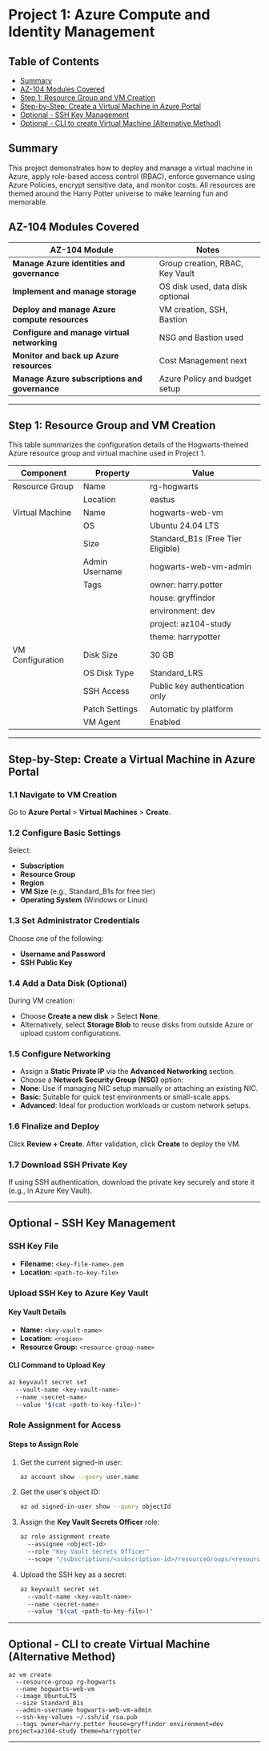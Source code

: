 # Project 1: Azure Compute and Identity Management


## Table of Contents
- [Summary](#summary)
- [AZ-104 Modules Covered](#az-104-modules-covered)
- [Step 1: Resource Group and VM Creation](#step-1-resource-group-and-vm-creation)
- [Step-by-Step: Create a Virtual Machine in Azure Portal](#step-by-step-create-a-virtual-machine-in-azure-portal)
- [Optional - SSH Key Management](#optional---ssh-key-management)
- [Optional - CLI to create Virtual Machine (Alternative Method)](#optional---cli-to-create-virtual-machine-alternative-method)



## Summary
This project demonstrates how to deploy and manage a virtual machine in Azure, apply role-based access control (RBAC), enforce governance using Azure Policies, encrypt sensitive data, and monitor costs. All resources are themed around the Harry Potter universe to make learning fun and memorable.

## AZ-104 Modules Covered

| AZ-104 Module                                     | Notes |
|---------------------------------------------------|-------|
| **Manage Azure identities and governance**        | Group creation, RBAC, Key Vault |
| **Implement and manage storage**                  | OS disk used, data disk optional |
| **Deploy and manage Azure compute resources**     | VM creation, SSH, Bastion |
| **Configure and manage virtual networking**       | NSG and Bastion used |
| **Monitor and back up Azure resources**           | Cost Management next |
| **Manage Azure subscriptions and governance**     | Azure Policy and budget setup |


---

## Step 1: Resource Group and VM Creation

This table summarizes the configuration details of the Hogwarts-themed Azure resource group and virtual machine used in Project 1.


| Component               | Property              | Value                          |
|------------------------|-----------------------|--------------------------------|
| Resource Group         | Name                  | rg-hogwarts                    |
|                        | Location              | eastus                         |
| Virtual Machine        | Name                  | hogwarts-web-vm                |
|                        | OS                    | Ubuntu 24.04 LTS               |
|                        | Size                  | Standard_B1s (Free Tier Eligible) |
|                        | Admin Username        | hogwarts-web-vm-admin          |
|                        | Tags                  | owner: harry.potter            |
|                        |                       | house: gryffindor              |
|                        |                       | environment: dev               |
|                        |                       | project: az104-study           |
|                        |                       | theme: harrypotter             |
| VM Configuration       | Disk Size             | 30 GB                          |
|                        | OS Disk Type          | Standard_LRS                   |
|                        | SSH Access            | Public key authentication only |
|                        | Patch Settings        | Automatic by platform          |
|                        | VM Agent              | Enabled                        |


***

## Step-by-Step: Create a Virtual Machine in Azure Portal

### 1.1 Navigate to VM Creation

Go to **Azure Portal** > **Virtual Machines** > **Create**.

### 1.2 Configure Basic Settings

Select:
   *   **Subscription**
   *   **Resource Group**
   *   **Region**
   *   **VM Size** (e.g., Standard\_B1s for free tier)
   *   **Operating System** (Windows or Linux)

### 1.3 Set Administrator Credentials

Choose one of the following:
   *   **Username and Password**
   *   **SSH Public Key**

### 1.4 Add a Data Disk (Optional)

During VM creation:
   *   Choose **Create a new disk** > Select **None**.
   *   Alternatively, select **Storage Blob** to reuse disks from outside Azure or upload custom configurations.

### 1.5 Configure Networking

   *   Assign a **Static Private IP** via the **Advanced Networking** section.
   *   Choose a **Network Security Group (NSG)** option:
   *   **None**: Use if managing NIC setup manually or attaching an existing NIC.
   *   **Basic**: Suitable for quick test environments or small-scale apps.
   *   **Advanced**: Ideal for production workloads or custom network setups.

### 1.6 Finalize and Deploy

Click **Review + Create**.
After validation, click **Create** to deploy the VM.

### 1.7 Download SSH Private Key

If using SSH authentication, download the private key securely and store it (e.g., in Azure Key Vault).

---
## Optional - SSH Key Management

### SSH Key File

*   **Filename:** `<key-file-name>.pem`
*   **Location:** `<path-to-key-file>`

### Upload SSH Key to Azure Key Vault

#### Key Vault Details

*   **Name:** `<key-vault-name>`
*   **Location:** `<region>`
*   **Resource Group:** `<resource-group-name>`

#### CLI Command to Upload Key

```bash
az keyvault secret set
  --vault-name <key-vault-name>
  --name <secret-name>
  --value "$(cat <path-to-key-file>)"
```

### Role Assignment for Access

#### Steps to Assign Role

1.  Get the current signed-in user:
    ```bash
    az account show --query user.name
    ```

2.  Get the user's object ID:
    ```bash
    az ad signed-in-user show --query objectId
    ```

3.  Assign the **Key Vault Secrets Officer** role:
    ```bash
    az role assignment create
      --assignee <object-id>
      --role "Key Vault Secrets Officer"
      --scope "/subscriptions/<subscription-id>/resourceGroups/<resource-group-name>/providers/Microsoft.KeyVault/vaults/<key-vault-name>"
    ```

4.  Upload the SSH key as a secret:
    ```bash
    az keyvault secret set
      --vault-name <key-vault-name>
      --name <secret-name>
      --value "$(cat <path-to-key-file>)"
    ```

***

## Optional - CLI to create Virtual Machine (Alternative Method)

```
az vm create
  --resource-group rg-hogwarts
  --name hogwarts-web-vm
  --image UbuntuLTS
  --size Standard_B1s
  --admin-username hogwarts-web-vm-admin
  --ssh-key-values ~/.ssh/id_rsa.pub
  --tags owner=harry.potter house=gryffindor environment=dev project=az104-study theme=harrypotter
```
***
